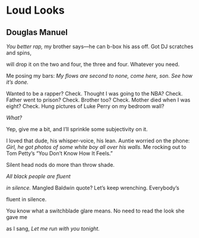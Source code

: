 # Loud Looks
## Douglas Manuel
_You better rap,_ my brother
says—he can
b-box his ass off.
Got DJ scratches and spins,

will drop it on the two
and four, the three and four.
Whatever you need.

Me posing my bars: _My flows_
 _are second to none, come here,_
 _son. See how it’s done._

Wanted to be a rapper? Check.
Thought I was going to the NBA? Check.
Father went to prison? Check.
Brother too? Check.
Mother died when I was eight? Check.
Hung pictures of Luke Perry
on my bedroom wall?

 _What?_

Yep, give me a bit, and I’ll sprinkle
some subjectivity on it.

I loved that dude, his whisper-voice, his lean.
Auntie worried on the phone:
 _Girl, he got photos of some white boy_
 _all over his walls._ Me rocking out
to Tom Petty’s “You Don’t Know How It Feels.”

Silent head nods do more
than throw shade.

 _All black people are fluent_

 _in silence._ Mangled Baldwin quote?
Let’s keep wrenching. Everybody’s

fluent in silence.

You know what
a switchblade glare means. No need
to read the look she gave me

as I sang, _Let me run_
 _with you tonight._
